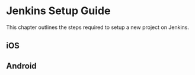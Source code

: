 # Jenkins Setup Guide

This chapter outlines the steps required to setup a new project on Jenkins.

## iOS



## Android



